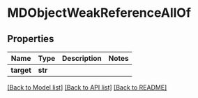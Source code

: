 # MDObjectWeakReferenceAllOf

## Properties
Name | Type | Description | Notes
------------ | ------------- | ------------- | -------------
**target** | **str** |  | 

[[Back to Model list]](../README.md#documentation-for-models) [[Back to API list]](../README.md#documentation-for-api-endpoints) [[Back to README]](../README.md)


